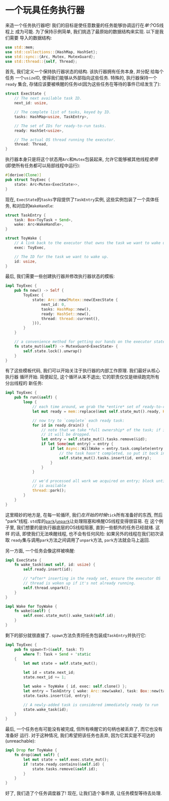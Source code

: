 # 一个玩具任务执行器

来造一个任务执行器吧! 我们的目标是使任意数量的任务能够协调运行在*单个*OS线程上
成为可能. 为了保持示例简单, 我们挑选了最原始的数据结构来实现. 以下是我们需要
导入的数据结构:

```rust
use std::mem;
use std::collections::{HashMap, HashSet};
use std::sync::{Arc, Mutex, MutexGuard};
use std::thread::{self, Thread};
```

首先, 我们定义一个保持执行器状态的结构. 该执行器拥有任务本身, 并分配 给每个任务
一个`usize`ID, 使得我们能够从外部指向这些任务. 特殊的, 执行器保持一个`ready`
集合, 存储应该要被唤醒的任务id(因为这些任务在等待的事件已经发生了):

```rust
struct ExecState {
    // The next available task ID.
    next_id: usize,

    // The complete list of tasks, keyed by ID.
    tasks: HashMap<usize, TaskEntry>,

    // The set of IDs for ready-to-run tasks.
    ready: HashSet<usize>,

    // The actual OS thread running the executor.
    thread: Thread,
}
```

执行器本身只是将这个状态用`Arc`和`Mutex`包装起来, 允许它能够被其他线程*使用*
(即使所有任务都可以局部线程中运行):

```rust
#[derive(Clone)]
pub struct ToyExec {
    state: Arc<Mutex<ExecState>>,
}
```

现在, `ExecState`的`tasks`字段提供了`TaskEntry`实例, 这些实例包装了一个具体任务, 
和对应的`WakeHandle`:

```rust
struct TaskEntry {
    task: Box<ToyTask + Send>,
    wake: Arc<WakeHandle>,
}

struct ToyWake {
    // A link back to the executor that owns the task we want to wake up.
    exec: ToyExec,

    // The ID for the task we want to wake up.
    id: usize,
}
```

最后, 我们需要一些创建执行器并修改执行器状态的模板:

```rust
impl ToyExec {
    pub fn new() -> Self {
        ToyExec {
            state: Arc::new(Mutex::new(ExecState {
                next_id: 0,
                tasks: HashMap::new(),
                ready: HashSet::new(),
                thread: thread::current(),
            })),
        }
    }

    // a convenience method for getting our hands on the executor state
    fn state_mut(&self) -> MutexGuard<ExecState> {
        self.state.lock().unwrap()
    }
}
```

有了这些模板代码, 我们可以开始关注于执行器的内部工作原理. 我们最好从核心执行器
循环开始. 简便起见, 这个循环从来不退出; 它的职责仅仅是继续跑完所有分出线程的
新任务:

```rust
impl ToyExec {
    pub fn run(&self) {
        loop {
            // each time around, we grab the *entire* set of ready-to-run task IDs:
            let mut ready = mem::replace(&mut self.state_mut().ready, HashSet::new());

            // now try to `complete` each ready task:
            for id in ready.drain() {
                // note that we take *full ownership* of the task; if it completes,
                // it will be dropped.
                let entry = self.state_mut().tasks.remove(&id);
                if let Some(mut entry) = entry {
                    if let Async::WillWake = entry.task.complete(entry.wake.clone()) {
                        // the task hasn't completed, so put it back in the table.
                        self.state_mut().tasks.insert(id, entry);
                    }
                }
            }

            // we'd processed all work we acquired on entry; block until more work
            // is available
            thread::park();
        }
    }
}
```

这里精妙的地方是, 在每一轮循环, 我们*在开始的时候*`tick`所有准备好的东西, 然后
"park"线程. `std`库的[`park`]/[`unpark`]让处理阻塞和唤醒OS线程变得很容易. 在
这个例子里, 我们想要的是执行器底层的OS线程阻塞, 直到一些额外的任务已经就绪. 这样
的话, 即使我们无法唤醒线程, 也不会有任何风险: 如果另外的线程在我们初次读取
`ready`集与调用`park`方法之间调用了`unpark`方法, `park`方法就会马上返回.

[`park`]: https://static.rust-lang.org/doc/master/std/thread/fn.park.html
[`unpark`]: https://static.rust-lang.org/doc/master/std/thread/struct.Thread.html#method.unpark

另一方面, 一个任务会像这样被唤醒:

```rust
impl ExecState {
    fn wake_task(&mut self, id: usize) {
        self.ready.insert(id);

        // *after* inserting in the ready set, ensure the executor OS
        // thread is woken up if it's not already running.
        self.thread.unpark();
    }
}

impl Wake for ToyWake {
    fn wake(&self) {
        self.exec.state_mut().wake_task(self.id);
    }
}
```

剩下的部分就很直接了. `spawn`方法负责将任务包装成`TaskEntry`并执行它:

```rust
impl ToyExec {
    pub fn spawn<T>(&self, task: T)
        where T: Task + Send + 'static
    {
        let mut state = self.state_mut();

        let id = state.next_id;
        state.next_id += 1;

        let wake = ToyWake { id, exec: self.clone() };
        let entry = TaskEntry { wake: Arc::new(wake), task: Box::new(task) };
        state.tasks.insert(id, entry);

        // A newly-added task is considered immediately ready to run
        state.wake_task(id);
    }
}
```

最后, 一个任务也有可能没有被完成, 但所有唤醒它的句柄也被丢弃了, 而它也没有准备好
运行. 对于这种情况, 我们希望把该任务也丢弃, 因为它其实是不可达的(unreachable):

```rust
impl Drop for ToyWake {
    fn drop(&mut self) {
        let mut state = self.exec.state_mut();
        if !state.ready.contains(&self.id) {
            state.tasks.remove(&self.id);
        }
    }
}
```

好了, 我们造了个任务调度器了! 现在, 让我们造个事件源, 让任务模型等待去处理.
